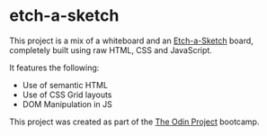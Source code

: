 # etch-a-sketch

This project is a mix of a whiteboard and an [Etch-a-Sketch](https://en.wikipedia.org/wiki/Etch_A_Sketch) board, completely built using raw HTML, CSS and JavaScript.

It features the following:

- Use of semantic HTML
- Use of CSS Grid layouts
- DOM Manipulation in JS

This project was created as part of the [The Odin Project](https://www.theodinproject.com) bootcamp.
